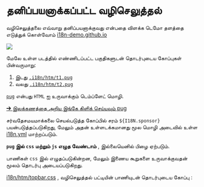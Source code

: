 # தனிப்பயனாக்கப்பட்ட வழிசெலுத்தல்

வழிசெலுத்தலை எவ்வாறு தனிப்பயனாக்குவது என்பதை விளக்க டெமோ தளத்தை எடுத்துக் கொள்வோம் [i18n-demo.github.io](//i18n-demo.github.io)

![](https://p.3ti.site/1731036697.avif)

மேலே உள்ள படத்தில் எண்ணிடப்பட்ட பகுதிகளுடன் தொடர்புடைய கோப்புகள் பின்வருமாறு:

1. இடது [`.i18n/htm/t1.pug`](https://github.com/i18n-site/demo.i18n.site/blob/main/.i18n/htm/t1.pug)
2. வலது [`.i18n/htm/t2.pug`](https://github.com/i18n-site/demo.i18n.site/blob/main/.i18n/htm/t2.pug)

[`pug`](https://pugjs.org) என்பது `HTML` ஐ உருவாக்கும் டெம்ப்ளேட் மொழி.

[➔ இலக்கணத்தை அறிய இங்கே கிளிக் செய்யவும் pug](https://pugjs.org)

சர்வதேசமயமாக்கலை செயல்படுத்த கோப்பில் சரம் `${I18N.sponsor}` பயன்படுத்தப்படுகிறது, மேலும் அதன் உள்ளடக்கமானது மூல மொழி அடைவில் உள்ள [i18n.yml](https://github.com/i18n-site/demo.i18n.site/blob/main/en/i18n.yml) மாற்றப்படும்.

**`pug` இல் `css` மற்றும் `js` எழுத வேண்டாம்** , இல்லையெனில் பிழை ஏற்படும்.

பாணிகள் `css` இல் எழுதப்படுகின்றன, மேலும் இணைய கூறுகளை உருவாக்குவதன் மூலம் தொடர்பு அடையப்படுகிறது.

[i18n/htm/topbar.css](https://github.com/i18n-site/demo.i18n.site/blob/main/.i18n/htm/topbar.css) , வழிசெலுத்தல் பட்டியின் பாணியுடன் தொடர்புடைய கோப்பு :
